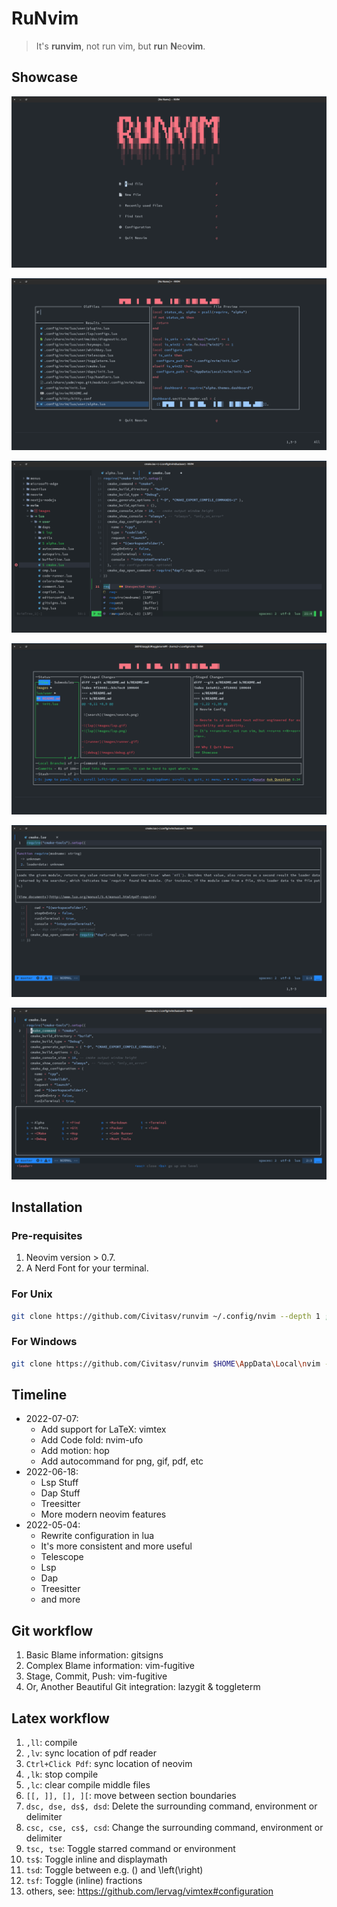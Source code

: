 # RuNvim

> It's **runvim**, not run vim, but **ru**n **N**eo**vim**.

## Showcase

![alpha](images/alpha.png)

![search](images/search.png)

![lsp](images/lsp.png)

![terminal](images/terminal.png)

![docs](images/docs.png)

![whichkey](images/whichkey.png)

## Installation

### Pre-requisites

1. Neovim version > 0.7.
2. A Nerd Font for your terminal.

### For Unix

```bash
git clone https://github.com/Civitasv/runvim ~/.config/nvim --depth 1 ; nvim
```

### For Windows

```bash
git clone https://github.com/Civitasv/runvim $HOME\AppData\Local\nvim --depth 1 ; nvim
```

## Timeline

- 2022-07-07:
  - Add support for LaTeX: vimtex
  - Add Code fold: nvim-ufo
  - Add motion: hop
  - Add autocommand for png, gif, pdf, etc
- 2022-06-18:
  - Lsp Stuff
  - Dap Stuff
  - Treesitter
  - More modern neovim features
- 2022-05-04:
  - Rewrite configuration in lua
  - It's more consistent and more useful
  - Telescope
  - Lsp
  - Dap
  - Treesitter
  - and more

## Git workflow

1. Basic Blame information: gitsigns
2. Complex Blame information: vim-fugitive
3. Stage, Commit, Push: vim-fugitive
4. Or, Another Beautiful Git integration: lazygit & toggleterm

## Latex workflow

1. `,ll`: compile
2. `,lv`: sync location of pdf reader
3. `Ctrl+Click Pdf`: sync location of neovim
4. `,lk`: stop compile
5. `,lc`: clear compile middle files
6. `[[, ]], [], ][`: move between section boundaries
7. `dsc, dse, ds$, dsd`: Delete the surrounding command, environment or delimiter
8. `csc, cse, cs$, csd`: Change the surrounding command, environment or delimiter
9. `tsc, tse`: Toggle starred command or environment
10. `ts$`: Toggle inline and displaymath
11. `tsd`: Toggle between e.g. () and \left(\right)
12. `tsf`: Toggle (inline) fractions
13. others, see: <https://github.com/lervag/vimtex#configuration>
